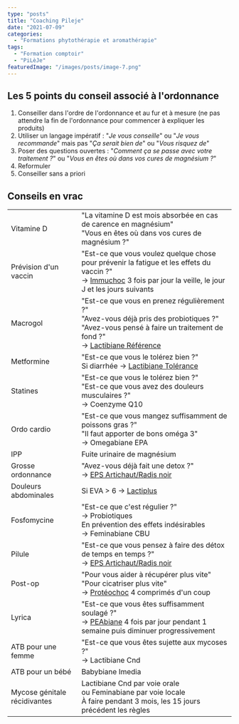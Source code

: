 ```yaml
---
type: "posts"
title: "Coaching Pileje"
date: "2021-07-09"
categories:
  - "Formations phytothérapie et aromathérapie"
tags:
  - "Formation comptoir"
  - "PiLèJe"
featuredImage: "/images/posts/image-7.png"
---
```


## Les 5 points du conseil associé à l'ordonnance

1. Conseiller dans l'ordre de l'ordonnance et au fur et à mesure (ne pas attendre la fin de l'ordonnance pour commencer à expliquer les produits)
2. Utiliser un langage impératif : "_Je vous conseille_" ou "_Je vous recommande_" mais pas "_Ça serait bien de_" ou "_Vous risquez de_"
3. Poser des questions ouvertes : "_Comment ça se passe avec votre traitement ?_" ou "_Vous en êtes où dans vos cures de magnésium ?_"
4. Reformuler
5. Conseiller sans a priori

## Conseils en vrac

<table><tbody><tr><td>Vitamine D</td><td>"La vitamine D est mois absorbée en cas de carence en magnésium"<br>"Vous en êtes où dans vos cures de magnésium ?"</td></tr><tr><td>Prévision d'un vaccin</td><td>"Est-ce que vous voulez quelque chose pour prévenir la fatigue et les effets du vaccin ?"<br>-&gt; <a href="https://pharmacie.marionetmarin.fr/produit/immuchoc/" data-type="produit" data-id="3166">Immuchoc</a> 3 fois par jour la veille, le jour J et les jours suivants</td></tr><tr><td>Macrogol</td><td>"Est-ce que vous en prenez régulièrement ?"<br>"Avez-vous déjà pris des probiotiques ?"<br>"Avez-vous pensé à faire un traitement de fond ?"<br>-&gt; <a href="https://pharmacie.marionetmarin.fr/produit/lactibiane-reference/" data-type="produit" data-id="2533">Lactibiane Référence</a></td></tr><tr><td>Metformine</td><td>"Est-ce que vous le tolérez bien ?"<br>Si diarrhée -&gt; <a href="https://pharmacie.marionetmarin.fr/produit/lactibiane-tolerance/" data-type="produit" data-id="2531">Lactibiane Tolérance</a></td></tr><tr><td>Statines</td><td>"Est-ce que vous le tolérez bien ?"<br>"Est-ce que vous avez des douleurs musculaires ?"<br>-&gt; Coenzyme Q10</td></tr><tr><td>Ordo cardio</td><td>"Est-ce que vous mangez suffisamment de poissons gras ?"<br>"Il faut apporter de bons oméga 3"<br>-&gt; Omegabiane EPA</td></tr><tr><td>IPP</td><td>Fuite urinaire de magnésium</td></tr><tr><td>Grosse ordonnance</td><td>"Avez-vous déjà fait une detox ?"<br>-&gt; <a href="https://pharmacie.marionetmarin.fr/produit/eps-artichaut-radis-noir/" data-type="produit" data-id="3043">EPS Artichaut/Radis noir</a></td></tr><tr><td>Douleurs abdominales</td><td>Si EVA &gt; 6 -&gt; <a href="https://pharmacie.marionetmarin.fr/produit/lactiplus/" data-type="produit" data-id="2529">Lactiplus</a></td></tr><tr><td>Fosfomycine</td><td>"Est-ce que c'est régulier ?"<br>-&gt; Probiotiques<br>En prévention des effets indésirables<br>-&gt; Feminabiane CBU</td></tr><tr><td>Pilule</td><td>"Est-ce que vous pensez à faire des détox de temps en temps ?"<br>-&gt; <a href="https://pharmacie.marionetmarin.fr/produit/eps-artichaut-radis-noir/" data-type="produit" data-id="3043">EPS Artichaut/Radis noir</a></td></tr><tr><td>Post-op</td><td>"Pour vous aider à récupérer plus vite"<br>"Pour cicatriser plus vite"<br>-&gt; <a href="https://pharmacie.marionetmarin.fr/produit/proteochoc/" data-type="produit" data-id="3168">Protéochoc</a> 4 comprimés d'un coup</td></tr><tr><td>Lyrica</td><td>"Est-ce que vous êtes suffisamment soulagé ?"<br>-&gt; <a href="https://pharmacie.marionetmarin.fr/produit/peabiane/" data-type="produit" data-id="3284">PEAbiane</a> 4 fois par jour pendant 1 semaine puis diminuer progressivement</td></tr><tr><td>ATB pour une femme</td><td>"Est-ce que vous êtes sujette aux mycoses ?"<br>-&gt; Lactibiane Cnd</td></tr><tr><td>ATB pour un bébé</td><td>Babybiane Imedia</td></tr><tr><td>Mycose génitale récidivantes</td><td>Lactibiane Cnd par voie orale<br>ou Feminabiane par voie locale<br>À faire pendant 3 mois, les 15 jours précédent les règles</td></tr></tbody></table>
